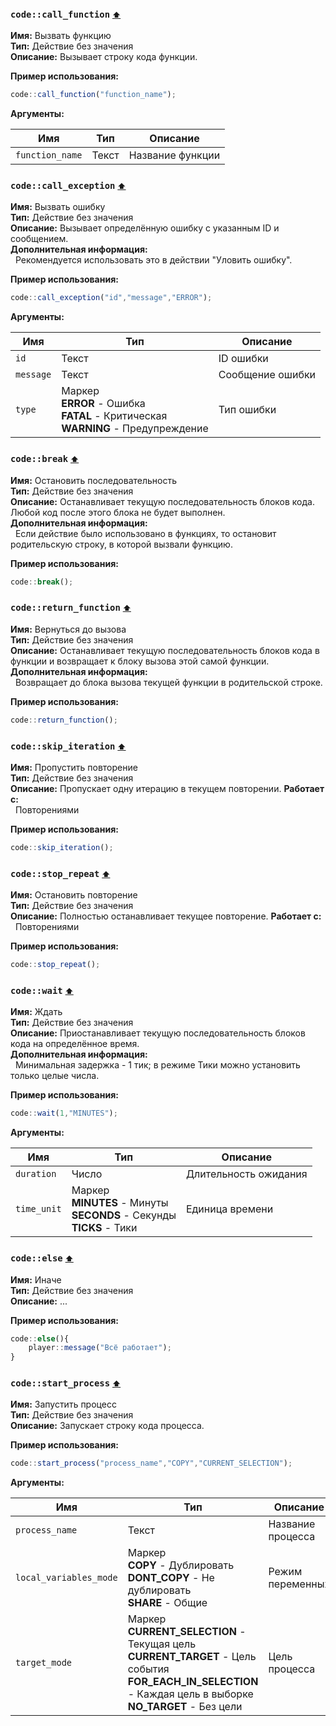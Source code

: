 <h3 id=call_function>
  <code>code::call_function</code>
  <a href="#" style="font-size: 12px; margin-left:">⬆️</a>
</h3>

**Имя:** Вызвать функцию\
**Тип:** Действие без значения\
**Описание:** Вызывает строку кода функции.

**Пример использования:** 
```ts
code::call_function("function_name");
```

**Аргументы:**

| **Имя**         | **Тип** | **Описание**     |
| --------------- | ------- | ---------------- |
| `function_name` | Текст   | Название функции |
<h3 id=control_call_exception>
  <code>code::call_exception</code>
  <a href="#" style="font-size: 12px; margin-left:">⬆️</a>
</h3>

**Имя:** Вызвать ошибку\
**Тип:** Действие без значения\
**Описание:** Вызывает определённую ошибку с указанным ID и сообщением.\
**Дополнительная информация:**\
&nbsp;&nbsp;Рекомендуется использовать это в действии "Уловить ошибку".

**Пример использования:** 
```ts
code::call_exception("id","message","ERROR");
```

**Аргументы:**

| **Имя**   | **Тип**                                                                                    | **Описание**     |
| --------- | ------------------------------------------------------------------------------------------ | ---------------- |
| `id`      | Текст                                                                                      | ID ошибки        |
| `message` | Текст                                                                                      | Сообщение ошибки |
| `type`    | Маркер<br/>**ERROR** - Ошибка<br/>**FATAL** - Критическая<br/>**WARNING** - Предупреждение | Тип ошибки       |
<h3 id=control_end_thread>
  <code>code::break</code>
  <a href="#" style="font-size: 12px; margin-left:">⬆️</a>
</h3>

**Имя:** Остановить последовательность\
**Тип:** Действие без значения\
**Описание:** Останавливает текущую последовательность блоков кода. Любой код после этого блока не будет выполнен.\
**Дополнительная информация:**\
&nbsp;&nbsp;Если действие было использовано в функциях, то остановит родительскую строку, в которой вызвали функцию.

**Пример использования:** 
```ts
code::break();
```

<h3 id=control_return_function>
  <code>code::return_function</code>
  <a href="#" style="font-size: 12px; margin-left:">⬆️</a>
</h3>

**Имя:** Вернуться до вызова\
**Тип:** Действие без значения\
**Описание:** Останавливает текущую последовательность блоков кода в функции и возвращает к блоку вызова этой самой функции.\
**Дополнительная информация:**\
&nbsp;&nbsp;Возвращает до блока вызова текущей функции в родительской строке.

**Пример использования:** 
```ts
code::return_function();
```

<h3 id=control_skip_iteration>
  <code>code::skip_iteration</code>
  <a href="#" style="font-size: 12px; margin-left:">⬆️</a>
</h3>

**Имя:** Пропустить повторение\
**Тип:** Действие без значения\
**Описание:** Пропускает одну итерацию в текущем повторении.
**Работает с:**\
&nbsp;&nbsp;Повторениями

**Пример использования:** 
```ts
code::skip_iteration();
```

<h3 id=control_stop_repeat>
  <code>code::stop_repeat</code>
  <a href="#" style="font-size: 12px; margin-left:">⬆️</a>
</h3>

**Имя:** Остановить повторение\
**Тип:** Действие без значения\
**Описание:** Полностью останавливает текущее повторение.
**Работает с:**\
&nbsp;&nbsp;Повторениями

**Пример использования:** 
```ts
code::stop_repeat();
```

<h3 id=control_wait>
  <code>code::wait</code>
  <a href="#" style="font-size: 12px; margin-left:">⬆️</a>
</h3>

**Имя:** Ждать\
**Тип:** Действие без значения\
**Описание:** Приостанавливает текущую последовательность блоков кода на определённое время.\
**Дополнительная информация:**\
&nbsp;&nbsp;Минимальная задержка - 1 тик; в режиме Тики можно установить только целые числа.

**Пример использования:** 
```ts
code::wait(1,"MINUTES");
```

**Аргументы:**

| **Имя**     | **Тип**                                                                        | **Описание**          |
| ----------- | ------------------------------------------------------------------------------ | --------------------- |
| `duration`  | Число                                                                          | Длительность ожидания |
| `time_unit` | Маркер<br/>**MINUTES** - Минуты<br/>**SECONDS** - Секунды<br/>**TICKS** - Тики | Единица времени       |
<h3 id=else>
  <code>code::else</code>
  <a href="#" style="font-size: 12px; margin-left:">⬆️</a>
</h3>

**Имя:** Иначе\
**Тип:** Действие без значения\
**Описание:** ...

**Пример использования:** 
```ts
code::else(){
    player::message("Всё работает");
}
```

<h3 id=start_process>
  <code>code::start_process</code>
  <a href="#" style="font-size: 12px; margin-left:">⬆️</a>
</h3>

**Имя:** Запустить процесс\
**Тип:** Действие без значения\
**Описание:** Запускает строку кода процесса.

**Пример использования:** 
```ts
code::start_process("process_name","COPY","CURRENT_SELECTION");
```

**Аргументы:**

| **Имя**                | **Тип**                                                                                                                                                                  | **Описание**      |
| ---------------------- | ------------------------------------------------------------------------------------------------------------------------------------------------------------------------ | ----------------- |
| `process_name`         | Текст                                                                                                                                                                    | Название процесса |
| `local_variables_mode` | Маркер<br/>**COPY** - Дублировать<br/>**DONT_COPY** - Не дублировать<br/>**SHARE** - Общие                                                                               | Режим переменных  |
| `target_mode`          | Маркер<br/>**CURRENT_SELECTION** - Текущая цель<br/>**CURRENT_TARGET** - Цель события<br/>**FOR_EACH_IN_SELECTION** - Каждая цель в выборке<br/>**NO_TARGET** - Без цели | Цель процесса     |
